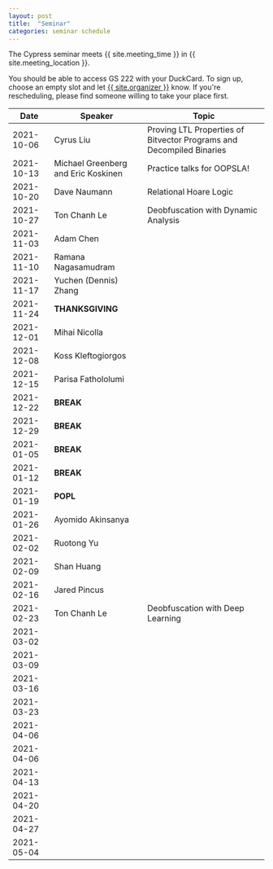 ```yaml
---
layout: post
title:  "Seminar"
categories: seminar schedule
---
```


<link rel="stylesheet" href="{{ "/assets/schedule.css" | relative_url }}">

The Cypress seminar meets {{ site.meeting_time }} in {{ site.meeting_location }}.

You should be able to access GS 222 with your DuckCard. To sign up,
choose an empty slot and let <a id="contact" href="mailto:{{
site.email }}">{{ site.organizer }}</a> know. If you're rescheduling, please
find someone willing to take your place first.

| Date       | Speaker                               | Topic |
| ---------- | ------------------------------------- | ------------------------------------------------- |
| 2021-10-06 | Cyrus Liu                             | Proving LTL Properties of Bitvector Programs and Decompiled Binaries | 
| 2021-10-13 | Michael Greenberg and Eric Koskinen   | Practice talks for OOPSLA! | 
| 2021-10-20 | Dave Naumann                          | Relational Hoare Logic | 
| 2021-10-27 | Ton Chanh Le                          | Deobfuscation with Dynamic Analysis | 
| 2021-11-03 | Adam Chen                             | | 
| 2021-11-10 | Ramana Nagasamudram                   | | 
| 2021-11-17 | Yuchen (Dennis) Zhang                 | | 
| 2021-11-24 | **THANKSGIVING**                      | | 
| 2021-12-01 | Mihai Nicolla                         | | 
| 2021-12-08 | Koss Kleftogiorgos                    | | 
| 2021-12-15 | Parisa Fathololumi                    | | 
| 2021-12-22 | **BREAK**                             | | 
| 2021-12-29 | **BREAK**                             | | 
| 2021-01-05 | **BREAK**                             | | 
| 2021-01-12 | **BREAK**                             | | 
| 2021-01-19 | **POPL**                              | | 
| 2021-01-26 | Ayomido Akinsanya                     | | 
| 2021-02-02 | Ruotong Yu                            | | 
| 2021-02-09 | Shan Huang                            | | 
| 2021-02-16 | Jared Pincus                          | | 
| 2021-02-23 | Ton Chanh Le                          | Deobfuscation with Deep Learning | 
| 2021-03-02 |                                       | | 
| 2021-03-09 |                                       | | 
| 2021-03-16 |                                       | | 
| 2021-03-23 |                                       | | 
| 2021-04-06 |                                       | | 
| 2021-04-06 |                                       | | 
| 2021-04-13 |                                       | | 
| 2021-04-20 |                                       | | 
| 2021-04-27 |                                       | | 
| 2021-05-04 |                                       | | 
